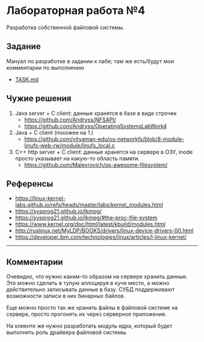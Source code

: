 # Лабораторная работа №4

Разработка собственной файловой системы.

## Задание

Мануал по разработке в задании к лабе; там же есть/будут мои комментарии по
выполнению

- [TASK.md](./TASK.md)

## Чужие решения

1. Java server + C client: данные хранятся в базе в виде строчек
    - https://github.com/Andryss/NFSAPI/
    - https://github.com/Andryss/OperatingSystemsLabWork4
2. Java + C client (похожее на 1.)
    - https://github.com/vityaman-edu/os-networkfs/blob/8-module-linufs-web-rw/module/linufs_local.c
3. C++ http server + C client: данные хранятся на сервере в ОЗУ, inode просто указывает на какую-то область памяти.
    - https://github.com/Malevrovich/os-awesome-filesystem/

## Референсы

- https://linux-kernel-labs.github.io/refs/heads/master/labs/kernel_modules.html
- https://sysprog21.github.io/lkmpg/
- https://sysprog21.github.io/lkmpg/#the-proc-file-system
- https://www.kernel.org/doc/html/latest/kbuild/modules.html
- http://ruslinux.net/MyLDP/BOOKS/drivers/linux-device-drivers-00.html
- https://developer.ibm.com/technologies/linux/articles/l-linux-kernel/

- - -

## Комментарии

Очевидно, что нужно каким-то образом на сервере хранить данные. Это можно
сделать в тупую аллоцируя в куче место, а можно действительно записывать данные
в базу. СУБД поддерживают возможности записи в них бинарных байлов. 

Еще можно просто так же хранить файлы в файловой системе на сервере, просто
прогонять их через серверное приложение.

На клиенте же нужно разработать модуль ядра, который будет выполнять роль
драйвера файловой системы. 

